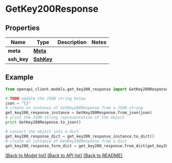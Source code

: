 # GetKey200Response


## Properties
Name | Type | Description | Notes
------------ | ------------- | ------------- | -------------
**meta** | [**Meta**](Meta.md) |  | 
**ssh_key** | [**SshKey**](SshKey.md) |  | 

## Example

```python
from openapi_client.models.get_key200_response import GetKey200Response

# TODO update the JSON string below
json = "{}"
# create an instance of GetKey200Response from a JSON string
get_key200_response_instance = GetKey200Response.from_json(json)
# print the JSON string representation of the object
print GetKey200Response.to_json()

# convert the object into a dict
get_key200_response_dict = get_key200_response_instance.to_dict()
# create an instance of GetKey200Response from a dict
get_key200_response_form_dict = get_key200_response.from_dict(get_key200_response_dict)
```
[[Back to Model list]](../README.md#documentation-for-models) [[Back to API list]](../README.md#documentation-for-api-endpoints) [[Back to README]](../README.md)


